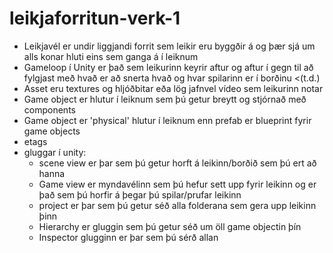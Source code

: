 # leikjaforritun-verk-1

* Leikjavél er undir liggjandi forrit sem leikir eru byggðir á og þær sjá um alls konar hluti eins sem ganga á í leiknum
* Gameloop í Unity er það sem leikurinn keyrir aftur og aftur í gegn til að fylgjast með hvað er að snerta hvað og hvar spilarinn er í borðinu <(t.d.)
* Asset eru textures og hljóðbitar eða lög jafnvel vídeo sem leikurinn notar
* Game object er hlutur í leiknum sem þú getur breytt og stjórnað með components
* Game object er 'physical' hlutur í leiknum enn prefab er blueprint fyrir game objects
* etags
* gluggar í unity:
  * scene view er þar sem þú getur horft á leikinn/borðið sem þú ert að hanna
  * Game view er myndavélinn sem þú hefur sett upp fyrir leikinn og er það sem þú horfir á þegar þú spilar/prufar leikinn
  * project er þar sem þú getur séð alla folderana sem gera upp leikinn þinn
  * Hierarchy er gluggin sem þú getur séð um öll game objectin þín
  * Inspector glugginn er þar sem þú sérð allan 
